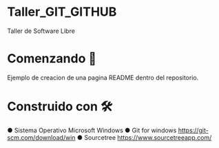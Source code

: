 # Taller_GIT_GITHUB
Taller de Software Libre
# Comenzando 🚀
Ejemplo de creacion de una pagina README dentro del repositorio.
# Construido con 🛠️
● Sistema Operativo Microsoft Windows
● Git for windows https://git-scm.com/download/win
● Sourcetree https://www.sourcetreeapp.com/
